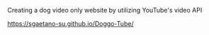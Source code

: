 Creating a dog video only website by utilizing YouTube's video API 

https://sgaetano-su.github.io/Doggo-Tube/
